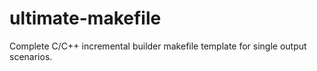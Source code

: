 # ultimate-makefile
Complete C/C++ incremental builder makefile template for single output scenarios.
